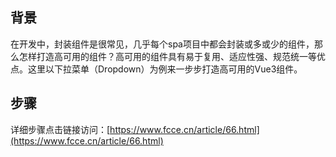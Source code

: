 ## 背景
在开发中，封装组件是很常见，几乎每个spa项目中都会封装或多或少的组件，那么怎样打造高可用的组件？高可用的组件具有易于复用、适应性强、规范统一等优点。这里以下拉菜单（Dropdown）为例来一步步打造高可用的Vue3组件。

## 步骤
详细步骤点击链接访问：[https://www.fcce.cn/article/66.html](https://www.fcce.cn/article/66.html)
